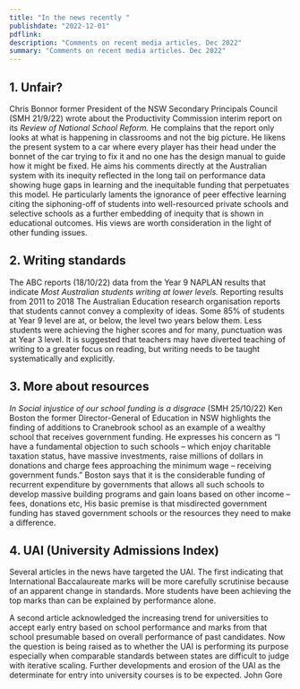 ```yaml
---
title: "In the news recently "
publishdate: "2022-12-01"
pdflink:
description: "Comments on recent media articles. Dec 2022"
summary: "Comments on recent media articles. Dec 2022"
---
```

## 1.	Unfair?
Chris Bonnor former President of the NSW Secondary Principals Council (SMH 21/9/22) wrote about the Productivity Commission interim report on its *Review of National School Reform.* He complains that the report only looks at what is happening in classrooms and not the big picture. He likens the present system to a car where every player has their head under the bonnet of the car trying to fix it and no one has the design manual to guide how it might be fixed. He aims his comments directly at the Australian system with its inequity reflected in the long tail on performance data showing huge gaps in learning and the inequitable funding that perpetuates this model. He particularly laments the ignorance of peer effective learning citing the siphoning-off of students into well-resourced private schools and selective schools as a further embedding of inequity that is shown in educational outcomes. His views are worth consideration in the light of other funding issues. 
## 2.	Writing standards
The ABC reports (18/10/22) data from the Year 9 NAPLAN results that indicate *Most Australian students writing at lower levels.* Reporting results from 2011 to 2018 The Australian Education research organisation reports that students cannot convey a complexity of ideas. Some 85% of students at Year 9 level are at, or below, the level two years below them. Less students were achieving the higher scores and for many, punctuation was at Year 3 level.  It is suggested that teachers may have diverted teaching of writing to a greater focus on reading, but writing needs to be taught systematically and explicitly. 
## 3.	More about resources
*In Social injustice of our school funding is a disgrace* (SMH 25/10/22) Ken Boston the former Director-General of Education in NSW highlights the finding of additions to Cranebrook school as an example of a wealthy school that receives government funding. He expresses his concern as “I have a fundamental objection to such schools – which enjoy charitable taxation status, have massive investments, raise millions of dollars in donations and charge fees approaching the minimum wage – receiving government funds.”  Boston says that it is the considerable funding of recurrent expenditure by governments that allows all such schools to develop massive building programs and gain loans based on other income – fees, donations etc, His basic premise is that misdirected government funding has staved government schools or the resources they need to make a difference.   
## 4.	UAI (University Admissions Index)
Several articles in the news have targeted the UAI. The first indicating that International Baccalaureate marks will be more carefully scrutinise because of an apparent change in standards. More students have been achieving the top marks than can be explained by performance alone.

A second article acknowledged the increasing trend for universities to accept early entry based on school performance and marks from that school presumable based on overall performance of past candidates. Now the question is being raised as to whether the UAI is performing its purpose especially when comparable standards between states are difficult to judge with iterative scaling. Further developments and erosion of the UAI as the determinate for entry into university courses is to be expected.
										John Gore
